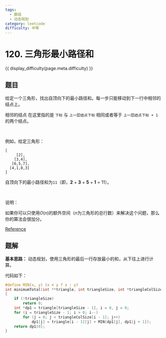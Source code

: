 ```yaml
---
tags:
  - 数组
  - 动态规划
category: leetcode
difficulty: 中等
---
```


# 120. 三角形最小路径和

{{ display_difficulty(page.meta.difficulty) }}

## 题目

给定一个三角形，找出自顶向下的最小路径和。每一步只能移动到下一行中相邻的结点上。

相邻的结点 在这里指的是 `下标` 与 `上一层结点下标` 相同或者等于 `上一层结点下标 + 1` 的两个结点。

 

例如，给定三角形：

```
[
     [2],
    [3,4],
   [6,5,7],
  [4,1,8,3]
]
```

自顶向下的最小路径和为`11`（即，**2** + **3** + **5** + **1** = 11）。

 

说明：

如果你可以只使用$O(n)$的额外空间（$n$为三角形的总行数）来解决这个问题，那么你的算法会很加分。

[Reference](https://leetcode-cn.com/problems/triangle)

## 题解

**基本思路：** 动态规划，使用三角形的最后一行存放最小的和，从下往上进行计算。

代码如下：

```c
#define MIN(x, y) (x < y ? x : y)
int minimumTotal(int **triangle, int triangleSize, int *triangleColSize)
{
    if (!triangleSize)
        return 0;
    int *dp1 = triangle[triangleSize - 1], i = 0, j = 0;
    for (i = triangleSize - 1; i > 0; i--)
        for (j = 0; j < triangleColSize[i - 1]; j++)
            dp1[j] = triangle[i - 1][j] + MIN(dp1[j], dp1[j + 1]);
    return dp1[0];
}
```